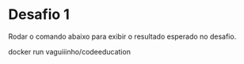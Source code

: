 # Desafio 1

Rodar o comando abaixo para exibir o resultado esperado no desafio.

docker run vaguiiinho/codeeducation
